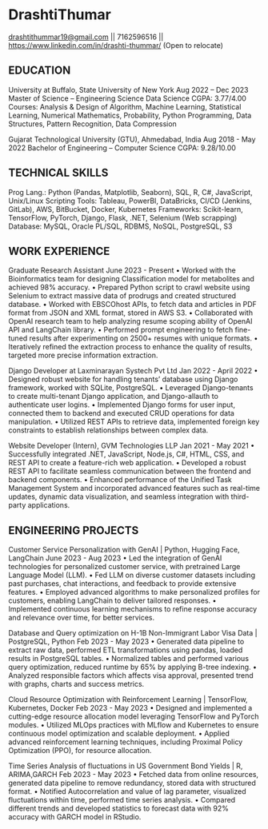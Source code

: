 # DrashtiThumar

drashtithummar19@gmail.com || 7162596516 || https://www.linkedin.com/in/drashti-thummar/ (Open to relocate)

## EDUCATION
University at Buffalo, State University of New York 					                                       Aug 2022 – Dec 2023
Master of Science – Engineering Science Data Science 				                           CGPA: 3.77/4.00
Courses:	Analysis & Design of Algorithm, Machine Learning, Statistical Learning, Numerical Mathematics, Probability, Python Programming, Data Structures,  Pattern Recognition,  Data Compression

Gujarat Technological University (GTU), Ahmedabad, India		      		        	       Aug 2018 - May 2022
Bachelor of Engineering – Computer Science      					        	                   CGPA: 9.28/10.00

## TECHNICAL SKILLS 
Prog Lang.:	Python (Pandas, Matplotlib, Seaborn), SQL, R, C#, JavaScript, Unix/Linux Scripting
Tools:	Tableau, PowerBI, DataBricks, CI/CD (Jenkins, GitLab), AWS, BitBucket, Docker, Kubernetes
Frameworks:	Scikit-learn, TensorFlow, PyTorch, Django, Flask, .NET, Selenium (Web scrapping)
Database:	MySQL, Oracle PL/SQL, RDBMS, NoSQL, PostgreSQL, S3

## WORK EXPERIENCE
Graduate Research Assistant						                                                	                       June 2023 - Present
•	Worked with the Bioinformatics team for designing Classification model for metabolites and achieved 98% accuracy.
•	Prepared Python script to crawl website using Selenium to extract massive data of prodrugs and created structured database.
•	Worked with EBSCOhost APIs, to fetch data and articles in PDF format from JSON and XML format, stored in AWS S3.
•	Collaborated with OpenAI research team to help analyzing resume scoping ability of OpenAI API and LangChain library.
•	Performed prompt engineering to fetch fine-tuned results after experimenting on 2500+ resumes with unique formats.
•	Iteratively refined the extraction process to enhance the quality of results, targeted more precise information extraction.

Django Developer at Laxminarayan Systech Pvt Ltd 				                                                       Jan 2022 - April 2022
•	Designed robust website for handling tenants’ database using Django framework, worked with SQLite, PostgreSQL.
•	Leveraged Django-tenants to create multi-tenant Django application, and Django-allauth to authenticate user logins.
•	Implemented Django forms for user input, connected them to backend and executed CRUD operations for data manipulation.
•	Utilized REST APIs to retrieve data, implemented foreign key constraints to establish relationships between complex data.

Website Developer (Intern), GVM Technologies LLP                             		                               Jan 2021 - May 2021
•	Successfully integrated .NET, JavaScript, Node.js, C#, HTML, CSS, and REST API to create a feature-rich web application.
•	Developed a robust REST API to facilitate seamless communication between the frontend and backend components.
•	Enhanced performance of the Unified Task Management System and incorporated advanced features such as real-time updates, dynamic data visualization, and seamless integration with third-party applications.

## ENGINEERING PROJECTS
Customer Service Personalization with GenAI | Python, Hugging Face, LangChain                                  June 2023 - Aug 2023
•	Led the integration of GenAI technologies for personalized customer service, with pretrained Large Language Model (LLM).
•	Fed LLM on diverse customer datasets including past purchases, chat interactions, and feedback to provide extensive features.
•	Employed advanced algorithms to make personalized profiles for customers, enabling LangChain to deliver tailored responses. 
•	Implemented continuous learning mechanisms to refine response accuracy and relevance over time, for better services.

Database and Query optimization on H-1B Non-Immigrant Labor Visa Data | PostgreSQL, Python                     Feb 2023 - May 2023
•	Generated data pipeline to extract raw data, performed ETL transformations using pandas, loaded results in PostgreSQL tables. 
•	Normalized tables and performed various query optimization, reduced runtime by 65% by applying B-tree indexing.
•	Analyzed responsible factors which affects visa approval, presented trend with graphs, charts and success metrics. 

Cloud Resource Optimization with Reinforcement Learning | TensorFlow, Kubernetes, Docker                       Feb 2023 - May 2023
•	Designed and implemented a cutting-edge resource allocation model leveraging TensorFlow and PyTorch modules.
•	Utilized MLOps practices with MLflow and Kubernetes to ensure continuous model optimization and scalable deployment.
•	Applied advanced reinforcement learning techniques, including Proximal Policy Optimization (PPO), for resource allocation.

Time Series Analysis of fluctuations in US Government Bond Yields | R, ARIMA,GARCH                             Feb 2023 - May 2023
•	Fetched data from online resources, generated data pipeline to remove redundancy, stored data with structured format.
•	Notified Autocorrelation and value of lag parameter, visualized fluctuations within time, performed time series analysis.
•	Compared different trends and developed statistics to forecast data with 92% accuracy with GARCH model in RStudio.


